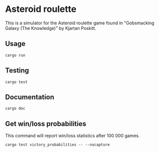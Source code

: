 Asteroid roulette
=================

This is a simulator for the Asteroid roulette game found in "Gobsmacking Galaxy
(The Knowledge)" by Kjartan Poskitt.

Usage
-----

    cargo run

Testing
-------

    cargo test

Documentation
-------------

    cargo doc

Get win/loss probabilities
--------------------------

This command will report win/loss statistics after 100 000 games.

    cargo test victory_probabilities -- --nocapture
